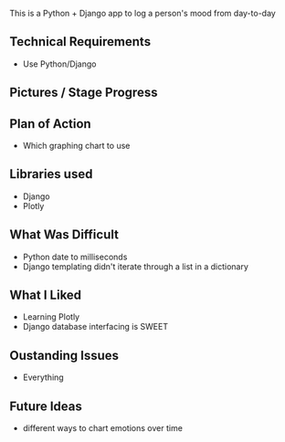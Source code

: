 This is a Python + Django app to log a person's mood from day-to-day

## Technical Requirements
* Use Python/Django

## Pictures / Stage Progress  


## Plan of Action
* Which graphing chart to use

## Libraries used  

* Django
* Plotly


## What Was Difficult
* Python date to milliseconds
* Django templating didn't iterate through a list in a dictionary

## What I Liked
* Learning Plotly
* Django database interfacing is SWEET

## Oustanding Issues
* Everything

## Future Ideas
* different ways to chart emotions over time 
